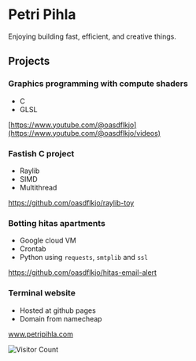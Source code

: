 # Petri Pihla

Enjoying building fast, efficient, and creative things.

## Projects

### Graphics programming with compute shaders
- C
- GLSL

[https://www.youtube.com/@oasdflkjo](https://www.youtube.com/@oasdflkjo/videos)

### Fastish C project
- Raylib
- SIMD
- Multithread

https://github.com/oasdflkjo/raylib-toy

### Botting hitas apartments

- Google cloud VM
- Crontab
- Python using `requests`, `smtplib` and `ssl`

https://github.com/oasdflkjo/hitas-email-alert

### Terminal website

- Hosted at github pages
- Domain from namecheap

www.petripihla.com

<!---
oasdflkjo/oasdflkjo is a ✨ special ✨ repository because its `README.md` (this file) appears on your GitHub profile.
You can click the Preview link to take a look at your changes.
--->

![Visitor Count](https://visitor-badge.glitch.me/badge?page_id=oasdflkjo.oasdflkjo)
